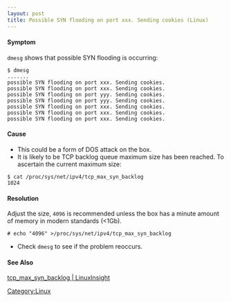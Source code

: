 ```yaml
---
layout: post 
title: Possible SYN flooding on port xxx. Sending cookies (Linux)
---
```


#### Symptom

`dmesg` shows that possible SYN flooding is occurring:

    $ dmesg
    .......
    possible SYN flooding on port xxx. Sending cookies.
    possible SYN flooding on port xxx. Sending cookies.
    possible SYN flooding on port yyy. Sending cookies.
    possible SYN flooding on port yyy. Sending cookies.
    possible SYN flooding on port xxx. Sending cookies.
    possible SYN flooding on port xxx. Sending cookies.
    possible SYN flooding on port xxx. Sending cookies.

#### Cause

-   This could be a form of DOS attack on the box.
-   It is likely to be TCP backlog queue maximum size has been reached.
    To ascertain the current maximum size:

<!-- -->

    $ cat /proc/sys/net/ipv4/tcp_max_syn_backlog 
    1024

#### Resolution

Adjust the size, `4096` is recommended unless the box has a minute
amount of memory in modern standards (\<1Gb).

    # echo "4096" >/proc/sys/net/ipv4/tcp_max_syn_backlog

-   Check `dmesg` to see if the problem reoccurs.

#### See Also

[tcp\_max\_syn\_backlog \|
LinuxInsight](http://www.linuxinsight.com/proc_sys_net_ipv4_tcp_max_syn_backlog.html)

[Category:Linux](Category:Linux "wikilink")
